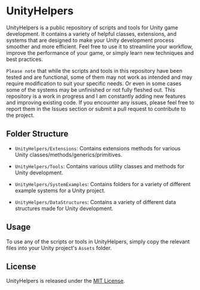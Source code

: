 # UnityHelpers

UnityHelpers is a public repository of scripts and tools for Unity game development. It contains a variety of helpful classes, extensions, and systems that are designed to make your Unity development process smoother and more efficient. Feel free to use it to streamline your workflow, improve the performance of your game, or simply learn new techniques and best practices.

`Please note` that while the scripts and tools in this repository have been tested and are functional, some of them may not work as intended and may require modification to suit your specific needs. Or even in some cases some of the systems may be unfinished or not fully fleshed out. This repository is a work in progress and I am constantly adding new features and improving existing code. If you encounter any issues, please feel free to report them in the Issues section or submit a pull request to contribute to the project.

## Folder Structure

- `UnityHelpers/Extensions`: Contains extensions methods for various Unity classes/methods/generics/primitives.

- `UnityHelpers/Tools`: Contains various utility classes and methods for Unity development.

- `UnityHelpers/SystemExamples`: Contains folders for a variety of different example systems for a Unity project.

- `UnityHelpers/DataStructures`: Contains a variety of different data structures made for Unity development.

## Usage

To use any of the scripts or tools in UnityHelpers, simply copy the relevant files into your Unity project's `Assets` folder.

## License

UnityHelpers is released under the [MIT License](./LICENSE.txt).
